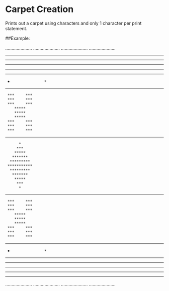# Carpet Creation
Prints out a carpet using characters and only 1 character per print statement.

##Example:

.....................
.....................
.....................
.....................

*********************
*****           *****
****             ****
***               ***
**                 **
*                   *
_____________________
     ***     ***
     ***     ***
     ***     ***
        *****
        *****
        *****
     ***     ***
     ***     ***
     ***     ***
_____________________


          *
         ***
        *****
       *******
      *********
     ***********
      *********
       *******
        *****
         ***
          *


_____________________
     ***     ***
     ***     ***
     ***     ***
        *****
        *****
        *****
     ***     ***
     ***     ***
     ***     ***
_____________________                     
*                   *
**                 **
***               ***
****             ****
*****           *****
*********************
.....................
.....................
.....................
.....................
